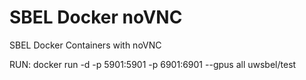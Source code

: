 # SBEL Docker noVNC
SBEL Docker Containers with noVNC

RUN: docker run -d -p 5901:5901 -p 6901:6901 --gpus all uwsbel/test
